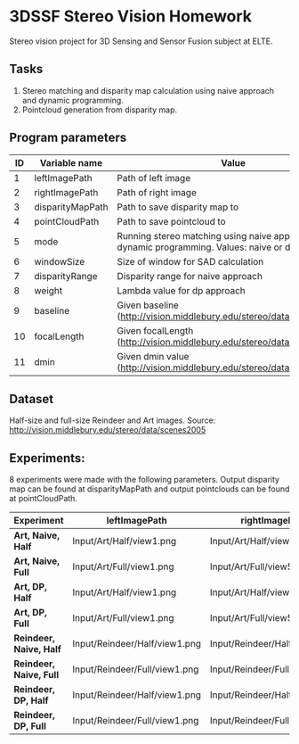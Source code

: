 # 3DSSF Stereo Vision Homework
Stereo vision project for 3D Sensing and Sensor Fusion subject at ELTE.

## Tasks
1. Stereo matching and disparity map calculation using naive approach and dynamic programming.
2. Pointcloud generation from disparity map.

## Program parameters
| ID | Variable name | Value |
| --- | --- | --- |
| 1 | leftImagePath | Path of left image |
| 2 | rightImagePath | Path of right image |
| 3 | disparityMapPath | Path to save disparity map to |
| 4 | pointCloudPath | Path to save pointcloud to |
| 5 | mode | Running stereo matching using naive approach or dynamic programming. Values: naive or dp |
| 6 | windowSize | Size of window for SAD calculation |
| 7 | disparityRange | Disparity range for naive approach |
| 8 | weight | Lambda value for dp approach |
| 9 | baseline | Given baseline (http://vision.middlebury.edu/stereo/data/scenes2005) |
| 10 | focalLength | Given focalLength (http://vision.middlebury.edu/stereo/data/scenes2005) |
| 11 | dmin | Given dmin value (http://vision.middlebury.edu/stereo/data/scenes2005) |

## Dataset
Half-size and full-size Reindeer and Art images. Source: http://vision.middlebury.edu/stereo/data/scenes2005

## Experiments:

8 experiments were made with the following parameters. Output disparity map can be found at disparityMapPath and output pointclouds can be found at pointCloudPath.

| Experiment | leftImagePath | rightImagePath | disparityMapPath | pointCloudPath | mode | windowSize | disparityRange | weight | baseline | focalLength | dmin |
| --- | --- | --- | --- | --- | --- | --- | --- | --- | --- | --- | --- |
| **Art, Naive, Half** | Input/Art/Half/view1.png | Input/Art/Half/view5.png | Output/Art/DisparityMaps/Naive/Half/DisparityMap.png | Output/Art/Pointclouds/Naive/Half/Pointcloud.asc | naive | 4 | 128 | 0 | 160 | 3740 | 200 |
| **Art, Naive, Full** | Input/Art/Full/view1.png | Input/Art/Full/view5.png | Output/Art/DisparityMaps/Naive/Full/DisparityMap.png | Output/Art/Pointclouds/Naive/Full/Pointcloud.asc | naive | 4 | 128 | 0 | 160 | 3740 | 200 |
| **Art, DP, Half** | Input/Art/Half/view1.png | Input/Art/Half/view5.png | Output/Art/DisparityMaps/DP/Half/DisparityMap.png | Output/Art/Pointclouds/DP/Half/Pointcloud.asc | dp | 0 | 0 | 4 | 160 | 3740 | 200 |
| **Art, DP, Full** | Input/Art/Full/view1.png | Input/Art/Full/view5.png | Output/Art/DisparityMaps/DP/Full/DisparityMap.png | Output/Art/Pointclouds/DP/Full/Pointcloud.asc | dp | 0 | 0 | 4 | 160 | 3740 | 200 |
| **Reindeer, Naive, Half** | Input/Reindeer/Half/view1.png | Input/Reindeer/Half/view5.png | Output/Reindeer/DisparityMaps/Naive/Half/DisparityMap.png | Output/Reindeer/Pointclouds/Naive/Half/Pointcloud.asc | naive | 4 | 128 | 0 | 160 | 3740 | 230 |
| **Reindeer, Naive, Full** | Input/Reindeer/Full/view1.png | Input/Reindeer/Full/view5.png | Output/Reindeer/DisparityMaps/Naive/Full/DisparityMap.png | Output/Reindeer/Pointclouds/Naive/Full/Pointcloud.asc | naive | 4 | 128 | 0 | 160 | 3740 | 230 |
| **Reindeer, DP, Half** | Input/Reindeer/Half/view1.png | Input/Reindeer/Half/view5.png | Output/Reindeer/DisparityMaps/DP/Half/DisparityMap.png | Output/Reindeer/Pointclouds/DP/Half/Pointcloud.asc | dp | 0 | 0 | 4 | 160 | 3740 | 230 |
| **Reindeer, DP, Full** | Input/Reindeer/Full/view1.png | Input/Reindeer/Full/view5.png | Output/Reindeer/DisparityMaps/DP/Full/DisparityMap.png | Output/Reindeer/Pointclouds/DP/Full/Pointcloud.asc | dp | 0 | 0 | 4 | 160 | 3740 | 230 |
